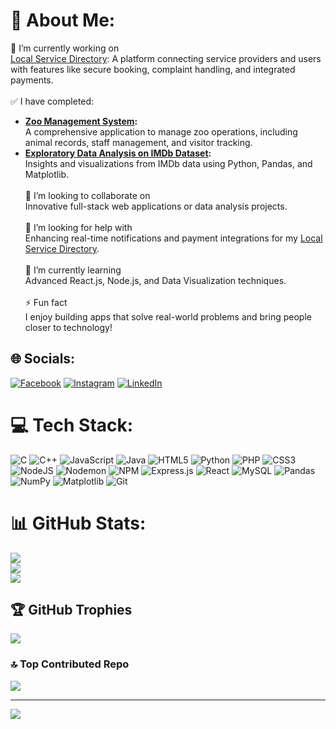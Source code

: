 # 💫 About Me:
🔭 I’m currently working on  <br>[Local Service Directory](#): A platform connecting service providers and users with features like secure booking, complaint handling, and integrated payments.  <br><br> ✅ I have completed:  
- **[Zoo Management System](https://github.com/Karan-8418-Dev/Zoo-Management-System):**  
  A comprehensive application to manage zoo operations, including animal records, staff management, and visitor tracking.  
- **[Exploratory Data Analysis on IMDb Dataset](https://github.com/Karan-8418-Dev/EDA-IMDb-Dataset):**  
  Insights and visualizations from IMDb data using Python, Pandas, and Matplotlib.  <br><br>👯 I’m looking to collaborate on  <br>Innovative full-stack web applications or data analysis projects.  <br><br>🤝 I’m looking for help with  <br>Enhancing real-time notifications and payment integrations for my [Local Service Directory](#).  <br><br>🌱 I’m currently learning  <br>Advanced React.js, Node.js, and Data Visualization techniques.  <br><br>⚡ Fun fact  <br>I enjoy building apps that solve real-world problems and bring people closer to technology!  


## 🌐 Socials:
[![Facebook](https://img.shields.io/badge/Facebook-%231877F2.svg?logo=Facebook&logoColor=white)](https://facebook.com/karan.bainade.77) [![Instagram](https://img.shields.io/badge/Instagram-%23E4405F.svg?logo=Instagram&logoColor=white)](https://instagram.com/vectorking007) [![LinkedIn](https://img.shields.io/badge/LinkedIn-%230077B5.svg?logo=linkedin&logoColor=white)](https://linkedin.com/in/karan-bainade) 

# 💻 Tech Stack:
![C](https://img.shields.io/badge/c-%2300599C.svg?style=for-the-badge&logo=c&logoColor=white) ![C++](https://img.shields.io/badge/c++-%2300599C.svg?style=for-the-badge&logo=c%2B%2B&logoColor=white) ![JavaScript](https://img.shields.io/badge/javascript-%23323330.svg?style=for-the-badge&logo=javascript&logoColor=%23F7DF1E) ![Java](https://img.shields.io/badge/java-%23ED8B00.svg?style=for-the-badge&logo=openjdk&logoColor=white) ![HTML5](https://img.shields.io/badge/html5-%23E34F26.svg?style=for-the-badge&logo=html5&logoColor=white) ![Python](https://img.shields.io/badge/python-3670A0?style=for-the-badge&logo=python&logoColor=ffdd54) ![PHP](https://img.shields.io/badge/php-%23777BB4.svg?style=for-the-badge&logo=php&logoColor=white) ![CSS3](https://img.shields.io/badge/css3-%231572B6.svg?style=for-the-badge&logo=css3&logoColor=white) ![NodeJS](https://img.shields.io/badge/node.js-6DA55F?style=for-the-badge&logo=node.js&logoColor=white) ![Nodemon](https://img.shields.io/badge/NODEMON-%23323330.svg?style=for-the-badge&logo=nodemon&logoColor=%BBDEAD) ![NPM](https://img.shields.io/badge/NPM-%23CB3837.svg?style=for-the-badge&logo=npm&logoColor=white) ![Express.js](https://img.shields.io/badge/express.js-%23404d59.svg?style=for-the-badge&logo=express&logoColor=%2361DAFB) ![React](https://img.shields.io/badge/react-%2320232a.svg?style=for-the-badge&logo=react&logoColor=%2361DAFB) ![MySQL](https://img.shields.io/badge/mysql-4479A1.svg?style=for-the-badge&logo=mysql&logoColor=white) ![Pandas](https://img.shields.io/badge/pandas-%23150458.svg?style=for-the-badge&logo=pandas&logoColor=white) ![NumPy](https://img.shields.io/badge/numpy-%23013243.svg?style=for-the-badge&logo=numpy&logoColor=white) ![Matplotlib](https://img.shields.io/badge/Matplotlib-%23ffffff.svg?style=for-the-badge&logo=Matplotlib&logoColor=black) ![Git](https://img.shields.io/badge/git-%23F05033.svg?style=for-the-badge&logo=git&logoColor=white)
# 📊 GitHub Stats:
![](https://github-readme-stats.vercel.app/api?username=Karan-8418-Dev&theme=dark&hide_border=false&include_all_commits=false&count_private=false)<br/>
![](https://github-readme-streak-stats.herokuapp.com/?user=Karan-8418-Dev&theme=dark&hide_border=false)<br/>
![](https://github-readme-stats.vercel.app/api/top-langs/?username=Karan-8418-Dev&theme=dark&hide_border=false&include_all_commits=false&count_private=false&layout=compact)

## 🏆 GitHub Trophies
![](https://github-profile-trophy.vercel.app/?username=Karan-8418-Dev&theme=radical&no-frame=false&no-bg=true&margin-w=4)

### 🔝 Top Contributed Repo
![](https://github-contributor-stats.vercel.app/api?username=Karan-8418-Dev&limit=5&theme=dark&combine_all_yearly_contributions=true)

---
[![](https://visitcount.itsvg.in/api?id=Karan-8418-Dev&icon=0&color=0)](https://visitcount.itsvg.in)


